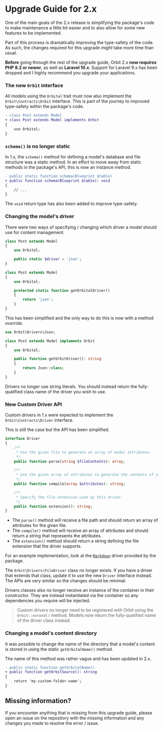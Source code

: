 # Upgrade Guide for 2.x

One of the main goals of the 2.x release is simplifying the package's code to make maintenance a little bit easier and to also allow for some new features to be implemented.

Part of this process is dramatically improving the type-safety of the code. As such, the changes required for this upgrade _might_ take more time than usual.

**Before** going through the rest of the upgrade guide, Orbit 2.x **now requires PHP 8.2 or newer**, as well as **Laravel 10.x**. Support for Laravel 9.x has been dropped and I highly recommend you upgrade your applications.

### The new `Orbit` interface

All models using the `Orbital` trait must now also implement the `Orbit\Contracts\Orbit` interface. This is part of the journey to improved type-safety within the package's code.

```diff
- class Post extends Model
+ class Post extends Model implements Orbit
{
    use Orbital;
}
```

### `schema()` is no longer static

In 1.x, the `schema()` method for defining a model's database and file structure was a static method. In an effort to move away from static methods in the package's API, this is now an instance method.

```diff
- public static function schema(Blueprint $table)
+ public function schema(Blueprint $table): void
{
    // ...
}
```

The `void` return type has also been added to improve type-safety.

### Changing the model's driver

There were two ways of specifying / changing which driver a model should use for content management.

```php
class Post extends Model
{
    use Orbital;

    public static $driver = 'json';
}
```

```php
class Post extends Model
{
    use Orbital;

    protected static function getOrbitalDriver()
    {
        return 'json';
    }
}
```

This has been simplified and the only way to do this is now with a method override.

```php
use Orbit\Drivers\Json;

class Post extends Model implements Orbit
{
    use Orbital;

    public function getOrbitDriver(): string
    {
        return Json::class;
    }
}
```

Drivers no longer use string literals. You should instead return the fully-qualified class name of the driver you wish to use.

### New Custom Driver API

Custom drivers in 1.x were expected to implement the `Orbit\Contracts\Driver` interface.

This is still the case but the API has been simplified.

```php
interface Driver
{
    /**
     * Use the given file to generate an array of model attributes.
     */
    public function parse(string $fileContents): array;

    /**
     * Use the given array of attributes to generate the contents of a file.
     */
    public function compile(array $attributes): string;

    /**
     * Specify the file extension used by this driver.
     */
    public function extension(): string;
}
```

* The `parse()` method will receive a file path and should return an array of attributes for the given file.
* The `compile()` method will receive an array of attributes and should return a string that represents the attributes.
* The `extension()` method should return a string defining the file extension that the driver supports.

For an example implementation, look at the [`Markdown`](/src/Drivers/Markdown.php) driver provided by the package.

The `Orbit\Drivers\FileDriver` class no longer exists. If you have a driver that extends that class, update it to use the new `Driver` interface instead. The APIs are very similar so the changes should be minimal.

Drivers classes also no longer receive an instance of the container in their constructor. They are instead instantiated via the container so any dependencies you require will be injected.

> Custom drivers no longer need to be registered with Orbit using the `Orbit::extend()` method. Models now return the fully-qualified name of the driver class instead.

### Changing a model's content directory

It was possible to change the name of the directory that a model's content is stored in using the static `getOrbitalName()` method.

The name of this method was rather vague and has been updated in 2.x.

```diff
- public static function getOrbitalName()
+ public function getOrbitSource(): string
{
    return 'my-custom-folder-name';
}
```

## Missing information?

If you encounter anything that is missing from this upgrade guide, please open an issue on the repository with the missing information and any changes you made to resolve the error / issue.
